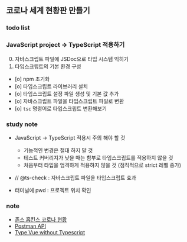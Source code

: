 ## 코로나 세계 현황판 만들기

### todo list

### JavaScript project -> TypeScript 적용하기

0. 자바스크립트 파일에 JSDoc으로 타입 시스템 익히기
1. 타입스크립트의 기본 환경 구성

- [o] npm 초기화
- [o] 타입스크립트 라이브러리 설치
- [o] 타입스크립트 설정 파일 생성 및 기본 값 추가
- [o] 자바스크립트 파일을 타입스크립트 파일로 변환
- [o] `tsc` 명령어로 타입스크립트 변환해보기

### study note

- JavaScript -> TypeScript 적용시 주의 해야 할 것

  - 기능적인 변경은 절대 하지 말 것
  - 테스트 커버리지가 낮을 때는 함부로 타입스크립트를 적용하지 않을 것
  - 처음부터 타입을 엄격하게 적용하지 않을 것 (점직적으로 strict 레벨 증가)

- // @ts-check : 자바스크립트 파일을 타입스크립트 효과
- 터미널에 pwd : 프로젝트 위치 확인

### note

- [존스 홉킨스 코로나 현황](https://www.arcgis.com/apps/opsdashboard/index.html#/bda7594740fd40299423467b48e9ecf6)
- [Postman API](https://documenter.getpostman.com/view/10808728/SzS8rjbc?version=latest#27454960-ea1c-4b91-a0b6-0468bb4e6712)
- [Type Vue without Typescript](https://blog.usejournal.com/type-vue-without-typescript-b2b49210f0b)
